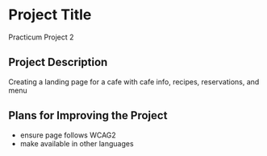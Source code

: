 # Project Title

Practicum Project 2

## Project Description

Creating a landing page for a cafe with cafe info, recipes, reservations, and menu

## Plans for Improving the Project

- ensure page follows WCAG2
- make available in other languages
